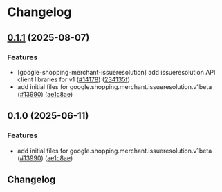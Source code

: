 # Changelog

## [0.1.1](https://github.com/chingor13/google-cloud-python/compare/google-shopping-merchant-issueresolution-v0.1.0...google-shopping-merchant-issueresolution-v0.1.1) (2025-08-07)


### Features

* [google-shopping-merchant-issueresolution] add issueresolution API client libraries for v1 ([#14178](https://github.com/chingor13/google-cloud-python/issues/14178)) ([234135f](https://github.com/chingor13/google-cloud-python/commit/234135f908c186ef52dc0ba41da88223d58519b2))
* add initial files for google.shopping.merchant.issueresolution.v1beta ([#13990](https://github.com/chingor13/google-cloud-python/issues/13990)) ([ae1c8ae](https://github.com/chingor13/google-cloud-python/commit/ae1c8aedd601e8a55dec41672fc2741a804d33bd))

## 0.1.0 (2025-06-11)


### Features

* add initial files for google.shopping.merchant.issueresolution.v1beta ([#13990](https://github.com/googleapis/google-cloud-python/issues/13990)) ([ae1c8ae](https://github.com/googleapis/google-cloud-python/commit/ae1c8aedd601e8a55dec41672fc2741a804d33bd))

## Changelog
